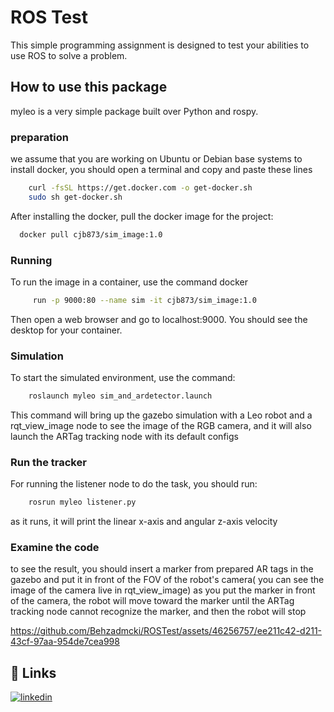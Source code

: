 # ROS Test
This simple programming assignment is designed to test your abilities to use ROS to solve a problem.
## How to use this package 
myleo is a very simple package built over Python and rospy.

### preparation
we assume that you are working on Ubuntu or Debian base systems 
to install docker, you should open a terminal and copy and paste these lines

```bash
    curl -fsSL https://get.docker.com -o get-docker.sh
    sudo sh get-docker.sh
```

After installing the docker, pull the docker image for the project:
  ```bash  
    docker pull cjb873/sim_image:1.0
  ```
### Running 
To run the image in a container, use the command docker
```bash
     run -p 9000:80 --name sim -it cjb873/sim_image:1.0
 ```
Then open a web browser and go to localhost:9000. You should see the desktop for your container.
### Simulation 
To start the simulated environment, use the command:
```bash 
    roslaunch myleo sim_and_ardetector.launch
```
This command will bring up the gazebo simulation with a Leo robot  and a rqt_view_image node to see the image of the RGB camera, and it will also launch the ARTag tracking node with its default configs
### Run the tracker 
For running the listener node to do the task, you should run:
```bash
    rosrun myleo listener.py
```
as it runs, it will print the linear x-axis  and angular z-axis velocity
### Examine the code 
to see the result, you should insert a marker from prepared AR tags in the gazebo and put it in front of the FOV of the robot's camera( you can see the image of the camera live in rqt_view_image)
as you put the marker in front of the camera, the robot will move toward the marker until  the ARTag tracking node cannot recognize the marker, and then the robot will stop



https://github.com/Behzadmcki/ROSTest/assets/46256757/ee211c42-d211-43cf-97aa-954de7cea998



## 🔗 Links

[![linkedin](https://img.shields.io/badge/linkedin-0A66C2?style=for-the-badge&logo=linkedin&logoColor=white)](https://www.linkedin.com/in/behzad-mckizade-595284148/)










